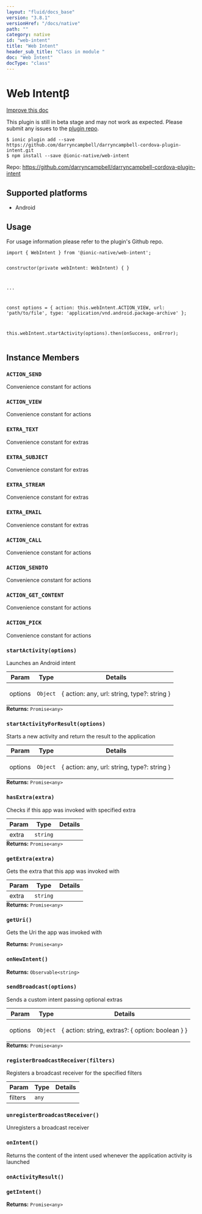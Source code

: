 ```yaml
---
layout: "fluid/docs_base"
version: "3.8.1"
versionHref: "/docs/native"
path: ""
category: native
id: "web-intent"
title: "Web Intent"
header_sub_title: "Class in module "
doc: "Web Intent"
docType: "class"
---
```


<h1 class="api-title">Web Intent<span class="beta" title="beta">&beta;</span></h1>

<a class="improve-v2-docs" href="http://github.com/driftyco/ionic-native/edit/master/src/@ionic-native/plugins/web-intent/index.ts#L2">
  Improve this doc
</a>




<p class="beta-notice">
  This plugin is still in beta stage and may not work as expected. Please
  submit any issues to the <a target="_blank"
  href="https://github.com/darryncampbell/darryncampbell-cordova-plugin-intent/issues">plugin repo</a>.
</p>



<pre><code class="nohighlight">$ ionic plugin add --save https://github.com/darryncampbell/darryncampbell-cordova-plugin-intent.git
$ npm install --save @ionic-native/web-intent
</code></pre>
<p>Repo:
  <a href="https://github.com/darryncampbell/darryncampbell-cordova-plugin-intent">
    https://github.com/darryncampbell/darryncampbell-cordova-plugin-intent
  </a>
</p>






<h2>Supported platforms</h2>
<ul>
  <li>Android</li>
</ul>






<h2>Usage</h2>
<p>For usage information please refer to the plugin&#39;s Github repo.</p>
<pre><code class="lang-typescript">import { WebIntent } from &#39;@ionic-native/web-intent&#39;;

constructor(private webIntent: WebIntent) { }

...

const options = {
  action: this.webIntent.ACTION_VIEW,
  url: &#39;path/to/file&#39;,
  type: &#39;application/vnd.android.package-archive&#39;
};

this.webIntent.startActivity(options).then(onSuccess, onError);
</code></pre>








<h2>Instance Members</h2>
<h3><a class="anchor" name="ACTION_SEND" href="#ACTION_SEND"></a><code>ACTION_SEND</code></h3>


Convenience constant for actions


<h3><a class="anchor" name="ACTION_VIEW" href="#ACTION_VIEW"></a><code>ACTION_VIEW</code></h3>


Convenience constant for actions


<h3><a class="anchor" name="EXTRA_TEXT" href="#EXTRA_TEXT"></a><code>EXTRA_TEXT</code></h3>


Convenience constant for extras


<h3><a class="anchor" name="EXTRA_SUBJECT" href="#EXTRA_SUBJECT"></a><code>EXTRA_SUBJECT</code></h3>


Convenience constant for extras


<h3><a class="anchor" name="EXTRA_STREAM" href="#EXTRA_STREAM"></a><code>EXTRA_STREAM</code></h3>


Convenience constant for extras


<h3><a class="anchor" name="EXTRA_EMAIL" href="#EXTRA_EMAIL"></a><code>EXTRA_EMAIL</code></h3>


Convenience constant for extras


<h3><a class="anchor" name="ACTION_CALL" href="#ACTION_CALL"></a><code>ACTION_CALL</code></h3>


Convenience constant for actions


<h3><a class="anchor" name="ACTION_SENDTO" href="#ACTION_SENDTO"></a><code>ACTION_SENDTO</code></h3>


Convenience constant for actions


<h3><a class="anchor" name="ACTION_GET_CONTENT" href="#ACTION_GET_CONTENT"></a><code>ACTION_GET_CONTENT</code></h3>


Convenience constant for actions


<h3><a class="anchor" name="ACTION_PICK" href="#ACTION_PICK"></a><code>ACTION_PICK</code></h3>


Convenience constant for actions


<h3><a class="anchor" name="startActivity" href="#startActivity"></a><code>startActivity(options)</code></h3>


Launches an Android intent
<table class="table param-table" style="margin:0;">
  <thead>
  <tr>
    <th>Param</th>
    <th>Type</th>
    <th>Details</th>
  </tr>
  </thead>
  <tbody>
  <tr>
    <td>
      options</td>
    <td>
      <code>Object</code>
    </td>
    <td>
      <p>{ action: any, url: string, type?: string }</p>
</td>
  </tr>
  </tbody>
</table>

<div class="return-value" markdown="1">
  <i class="icon ion-arrow-return-left"></i>
  <b>Returns:</b> <code>Promise&lt;any&gt;</code> 
</div><h3><a class="anchor" name="startActivityForResult" href="#startActivityForResult"></a><code>startActivityForResult(options)</code></h3>


Starts a new activity and return the result to the application
<table class="table param-table" style="margin:0;">
  <thead>
  <tr>
    <th>Param</th>
    <th>Type</th>
    <th>Details</th>
  </tr>
  </thead>
  <tbody>
  <tr>
    <td>
      options</td>
    <td>
      <code>Object</code>
    </td>
    <td>
      <p>{ action: any, url: string, type?: string }</p>
</td>
  </tr>
  </tbody>
</table>

<div class="return-value" markdown="1">
  <i class="icon ion-arrow-return-left"></i>
  <b>Returns:</b> <code>Promise&lt;any&gt;</code> 
</div><h3><a class="anchor" name="hasExtra" href="#hasExtra"></a><code>hasExtra(extra)</code></h3>


Checks if this app was invoked with specified extra
<table class="table param-table" style="margin:0;">
  <thead>
  <tr>
    <th>Param</th>
    <th>Type</th>
    <th>Details</th>
  </tr>
  </thead>
  <tbody>
  <tr>
    <td>
      extra</td>
    <td>
      <code>string</code>
    </td>
    <td>
      </td>
  </tr>
  </tbody>
</table>

<div class="return-value" markdown="1">
  <i class="icon ion-arrow-return-left"></i>
  <b>Returns:</b> <code>Promise&lt;any&gt;</code> 
</div><h3><a class="anchor" name="getExtra" href="#getExtra"></a><code>getExtra(extra)</code></h3>


Gets the extra that this app was invoked with
<table class="table param-table" style="margin:0;">
  <thead>
  <tr>
    <th>Param</th>
    <th>Type</th>
    <th>Details</th>
  </tr>
  </thead>
  <tbody>
  <tr>
    <td>
      extra</td>
    <td>
      <code>string</code>
    </td>
    <td>
      </td>
  </tr>
  </tbody>
</table>

<div class="return-value" markdown="1">
  <i class="icon ion-arrow-return-left"></i>
  <b>Returns:</b> <code>Promise&lt;any&gt;</code> 
</div><h3><a class="anchor" name="getUri" href="#getUri"></a><code>getUri()</code></h3>


Gets the Uri the app was invoked with


<div class="return-value" markdown="1">
  <i class="icon ion-arrow-return-left"></i>
  <b>Returns:</b> <code>Promise&lt;any&gt;</code> 
</div><h3><a class="anchor" name="onNewIntent" href="#onNewIntent"></a><code>onNewIntent()</code></h3>







<div class="return-value" markdown="1">
  <i class="icon ion-arrow-return-left"></i>
  <b>Returns:</b> <code>Observable&lt;string&gt;</code> 
</div><h3><a class="anchor" name="sendBroadcast" href="#sendBroadcast"></a><code>sendBroadcast(options)</code></h3>


Sends a custom intent passing optional extras
<table class="table param-table" style="margin:0;">
  <thead>
  <tr>
    <th>Param</th>
    <th>Type</th>
    <th>Details</th>
  </tr>
  </thead>
  <tbody>
  <tr>
    <td>
      options</td>
    <td>
      <code>Object</code>
    </td>
    <td>
      <p>{ action: string, extras?: { option: boolean } }</p>
</td>
  </tr>
  </tbody>
</table>

<div class="return-value" markdown="1">
  <i class="icon ion-arrow-return-left"></i>
  <b>Returns:</b> <code>Promise&lt;any&gt;</code> 
</div><h3><a class="anchor" name="registerBroadcastReceiver" href="#registerBroadcastReceiver"></a><code>registerBroadcastReceiver(filters)</code></h3>




Registers a broadcast receiver for the specified filters
<table class="table param-table" style="margin:0;">
  <thead>
  <tr>
    <th>Param</th>
    <th>Type</th>
    <th>Details</th>
  </tr>
  </thead>
  <tbody>
  <tr>
    <td>
      filters</td>
    <td>
      <code>any</code>
    </td>
    <td>
      </td>
  </tr>
  </tbody>
</table>

<h3><a class="anchor" name="unregisterBroadcastReceiver" href="#unregisterBroadcastReceiver"></a><code>unregisterBroadcastReceiver()</code></h3>




Unregisters a broadcast receiver



<h3><a class="anchor" name="onIntent" href="#onIntent"></a><code>onIntent()</code></h3>




Returns the content of the intent used whenever the application activity is launched



<h3><a class="anchor" name="onActivityResult" href="#onActivityResult"></a><code>onActivityResult()</code></h3>








<h3><a class="anchor" name="getIntent" href="#getIntent"></a><code>getIntent()</code></h3>





<div class="return-value" markdown="1">
  <i class="icon ion-arrow-return-left"></i>
  <b>Returns:</b> <code>Promise&lt;any&gt;</code> 
</div>





